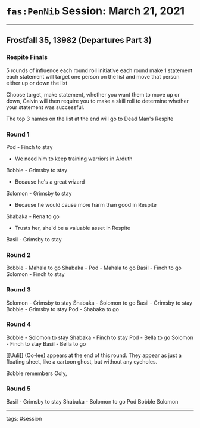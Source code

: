 # `fas:PenNib` Session: March 21, 2021
---

## Frostfall 35, 13982 (Departures Part 3)

### Respite Finals
5 rounds of influence
each round roll initiative
each round make 1 statement
each statement will target one person on the list and move that person either up or down the list

Choose target, make statement, whether you want them to move up or down, Calvin will then require you to make a skill roll to determine whether your statement was successful.

The top 3 names on the list at the end will go to Dead Man's Respite

### Round 1
Pod - Finch to stay
- We need him to keep training warriors in Arduth

Bobble - Grimsby to stay
- Because he's a great wizard

Solomon - Grimsby to stay
- Because he would cause more harm than good in Respite

Shabaka - Rena to go
- Trusts her, she'd be a valuable asset in Respite

Basil - Grimsby to stay

### Round 2
Bobble - Mahala to go
Shabaka - 
Pod - Mahala to go
Basil - Finch to go
Solomon - Finch to stay

### Round 3
Solomon - Grimsby to stay
Shabaka - Solomon to go
Basil - Grimsby to stay
Bobble - Grimsby to stay
Pod - Shabaka to go

### Round 4
Bobble - Solomon to stay
Shabaka - Finch to stay
Pod - Bella to go
Solomon - Finch to stay
Basil - Bella to go

[[Uuli]] (Oo-lee) appears at the end of this round. They appear as just a floating sheet, like a cartoon ghost, but without any eyeholes.

Bobble remembers Ooly,  

### Round 5
Basil - Grimsby to stay
Shabaka - Solomon to go
Pod
Bobble
Solomon


---

tags: #session



